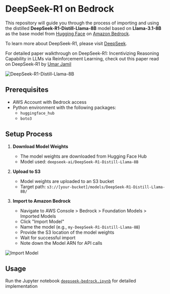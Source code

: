 # DeepSeek-R1 on Bedrock

This repository will guide you through the process of importing and using the distilled **DeepSeek-R1-Distill-Llama-8B** model based on **Llama-3.1-8B** as the base model from [Hugging Face](https://huggingface.co/deepseek-ai/DeepSeek-R1) on [Amazon Bedrock](https://docs.aws.amazon.com/bedrock/latest/userguide/what-is-bedrock.html). 

To learn more about DeepSeek-R1, please visit [DeepSeek](https://www.deepseek.com).

For detailed paper walkthrough on DeepSeek-R1: Incentivizing Reasoning Capability in LLMs via Reinforcement Learning, check out this paper read on DeepSeek-R1 by [Umar Jamil](https://www.youtube.com/watch?v=XMnxKGVnEUc&t=2421s)


![DeepSeek-R1-Distill-Llama-8B](imgs/img4.png)

## Prerequisites

- AWS Account with Bedrock access
- Python environment with the following packages:
  - `huggingface_hub`
  - `boto3`

## Setup Process

1. **Download Model Weights**
   - The model weights are downloaded from Hugging Face Hub
   - Model used: `deepseek-ai/DeepSeek-R1-Distill-Llama-8B`

2. **Upload to S3**
   - Model weights are uploaded to an S3 bucket
   - Target path: `s3://[your-bucket]/models/DeepSeek-R1-Distill-Llama-8B/`

3. **Import to Amazon Bedrock**
   - Navigate to AWS Console > Bedrock > Foundation Models > Imported Models
   - Click "Import Model"
   - Name the model (e.g., `my-DeepSeek-R1-Distill-Llama-8B`)
   - Provide the S3 location of the model weights
   - Wait for successful import
   - Note down the Model ARN for API calls

![Import Model](imgs/img2.png)

## Usage

Run the Jupyter notebook [`deepseek-bedrock.ipynb`](deepseek-bedrock.ipynb) for detailed implementation
